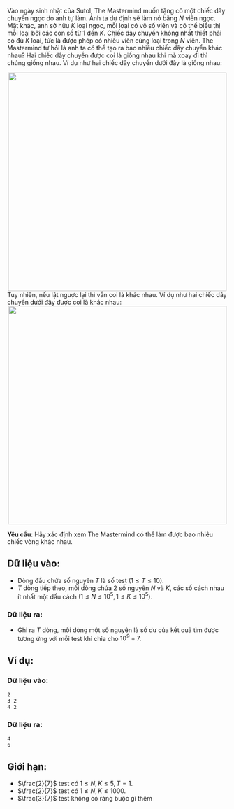 <!--
**<center>NGUỒN: VOI Training Camp 3H  (Ngày 02/11/2016)</center>**
-->

Vào ngày sinh nhật của Sutol, The Mastermind muốn tặng cô một chiếc dây chuyền ngọc do anh tự làm. Anh ta dự định sẽ làm nó bằng $N$ viên ngọc. Mặt khác, anh sở hữu $K$ loại ngọc, mỗi loại có vô số viên và có thể biểu thị mỗi loại bởi các con số từ $1$ đến $K$. Chiếc dây chuyền không nhất thiết phải có đủ $K$ loại, tức là được phép có nhiều viên cùng loại trong $N$ viên. The Mastermind tự hỏi là anh ta có thể tạo ra bao nhiêu chiếc dây chuyền khác nhau?
Hai chiếc dây chuyền được coi là giống nhau khi mà xoay đi thì chúng giống nhau. Ví dụ như hai chiếc dây chuyền dưới đây là giống nhau:
<center><img src="/images/problems/1113/necklace1.svg" width=500></center>
Tuy nhiên, nếu lật ngược lại thì vẫn coi là khác nhau. Ví dụ như hai chiếc dây chuyền dưới đây được coi là khác nhau:
<center><img src="/images/problems/1113/necklace2.svg" width=500></center>

**Yêu cầu**: Hãy xác định xem The Mastermind có thể làm được bao nhiêu chiếc vòng khác nhau.

## Dữ liệu vào:
- Dòng đầu chứa số nguyên $T$ là số test $\left(1 ≤ T ≤ 10\right)$.
- $T$ dòng tiếp theo, mỗi dòng chứa $2$ số nguyên $N$ và $K$, các số cách nhau ít nhất một dấu cách $\left(1 ≤ N ≤ 10^5, 1 ≤ K ≤ 10^5\right)$.

### Dữ liệu ra:
- Ghi ra $T$ dòng, mỗi dòng một số nguyên là số dư của kết quả tìm được tương ứng với mỗi test khi chia cho $10^9 + 7$.

## Ví dụ:
### Dữ liệu vào:
```
2
3 2
4 2
```

### Dữ liệu ra:
```
4
6
```

## Giới hạn:
- $\frac{2}{7}$ test có $1 ≤ N, K ≤ 5, T = 1$.
- $\frac{2}{7}$ test có $1 ≤ N, K ≤ 1000$.
- $\frac{3}{7}$ test không có ràng buộc gì thêm